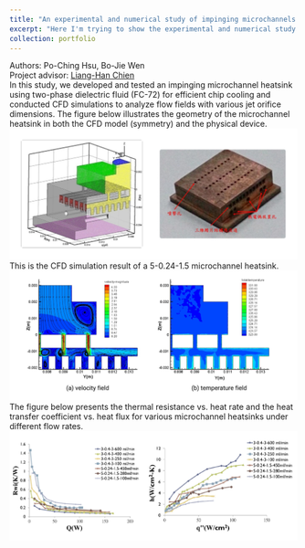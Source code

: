 ```yaml
---
title: "An experimental and numerical study of impinging microchannels of dielectric fluid for chip cooling"
excerpt: "Here I'm trying to show the experimental and numerical study results of the microchannels heatsink for chip cooling."
collection: portfolio
---
```

Authors: Po-Ching Hsu, Bo-Jie Wen<br/>
Project advisor: [Liang-Han Chien](https://erac.ntut.edu.tw/p/412-1064-1618.php?Lang=en)<br/>
In this study, we developed and tested an impinging microchannel heatsink using two-phase dielectric fluid (FC-72) for efficient chip cooling and conducted CFD simulations to analyze flow fields with various jet orifice dimensions. The figure below illustrates the geometry of the microchannel heatsink in both the CFD model (symmetry) and the physical device.<br/>
<img src='/images/MH CAD.jpeg'> <br/>
This is the CFD simulation result of a 5-0.24-1.5 microchannel heatsink. <br/>
<img src='/images/MH CFD(2).jpeg'>
The figure below presents the thermal resistance vs. heat rate and the heat transfer coefficient vs. heat flux for various microchannel heatsinks under different flow rates. <br/>
<img src='/images/MH Results.jpeg'>
